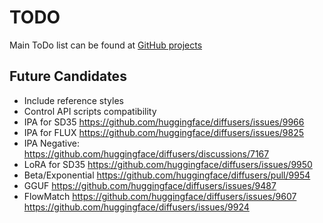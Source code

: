# TODO

Main ToDo list can be found at [GitHub projects](https://github.com/users/vladmandic/projects)

## Future Candidates

- Include reference styles
- Control API scripts compatibility
- IPA for SD35 <https://github.com/huggingface/diffusers/issues/9966>
- IPA for FLUX <https://github.com/huggingface/diffusers/issues/9825>
- IPA Negative: <https://github.com/huggingface/diffusers/discussions/7167>
- LoRA for SD35 <https://github.com/huggingface/diffusers/issues/9950>
- Beta/Exponential <https://github.com/huggingface/diffusers/pull/9954>
- GGUF <https://github.com/huggingface/diffusers/issues/9487>
- FlowMatch <https://github.com/huggingface/diffusers/issues/9607> <https://github.com/huggingface/diffusers/issues/9924>
